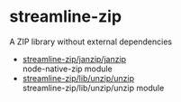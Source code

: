 # streamline-zip

A ZIP library without external dependencies

* [streamline-zip/janzip/janzip](janzip/janzip.md)  
  node-native-zip module
* [streamline-zip/lib/unzip/unzip](lib/unzip/unzip.md)  
  streamline-zip/lib/unzip/unzip module
